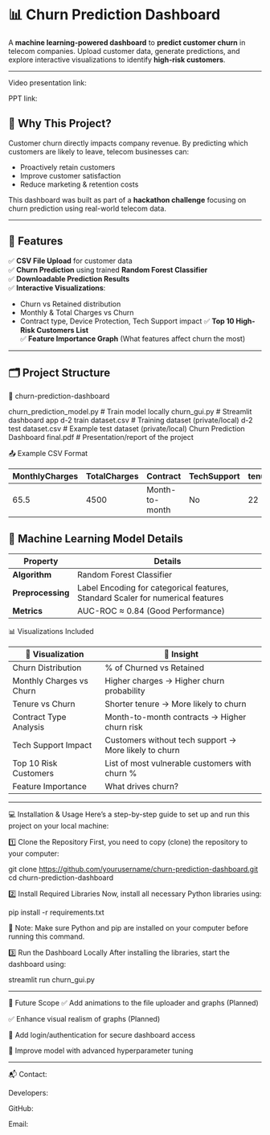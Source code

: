 # 📊 Churn Prediction Dashboard

A **machine learning-powered dashboard** to **predict customer churn** in telecom companies. Upload customer data, generate predictions, and explore interactive visualizations to identify **high-risk customers**.

---
Video presentation link:

PPT link:

## 🌟 Why This Project?

Customer churn directly impacts company revenue. By predicting which customers are likely to leave, telecom businesses can:

- Proactively retain customers
- Improve customer satisfaction
- Reduce marketing & retention costs

This dashboard was built as part of a **hackathon challenge** focusing on churn prediction using real-world telecom data.

---

## 🚀 Features

✅ **CSV File Upload** for customer data  
✅ **Churn Prediction** using trained **Random Forest Classifier**  
✅ **Downloadable Prediction Results**  
✅ **Interactive Visualizations**:
- Churn vs Retained distribution
- Monthly & Total Charges vs Churn
- Contract type, Device Protection, Tech Support impact
✅ **Top 10 High-Risk Customers List**  
✅ **Feature Importance Graph** (What features affect churn the most)

---

## 🗂️ Project Structure

📁 churn-prediction-dashboard

 churn_prediction_model.py # Train model locally
 churn_gui.py # Streamlit dashboard app
 d-2 train dataset.csv # Training dataset (private/local)
 d-2 test dataset.csv # Example test dataset (private/local)
 Churn Prediction Dashboard final.pdf # Presentation/report of the project

📤 Example CSV Format

| MonthlyCharges | TotalCharges | Contract       | TechSupport | tenure | DeviceProtection | ... |
| -------------- | ------------ | -------------- | ----------- | ------ | ---------------- | --- |
| 65.5           | 4500         | Month-to-month | No          | 22     | Yes              | ... |

## 🤖 Machine Learning Model Details

| **Property**     | **Details**                                                                     |
|------------------|-------------------------------------------------------------------------------- |
| **Algorithm**    | Random Forest Classifier                                                        |
| **Preprocessing**| Label Encoding for categorical features, Standard Scaler for numerical features |
| **Metrics**      | AUC-ROC ≈ 0.84 (Good Performance)                                               |


📊 Visualizations Included

| 🔸 Visualization         | 📌 Insight                                           |
| ------------------------ | ----------------------------------------------------- |
| Churn Distribution       | % of Churned vs Retained                              |
| Monthly Charges vs Churn | Higher charges → Higher churn probability             |
| Tenure vs Churn          | Shorter tenure → More likely to churn                 |
| Contract Type Analysis   | Month-to-month contracts → Higher churn risk          |
| Tech Support Impact      | Customers without tech support → More likely to churn |
| Top 10 Risk Customers    | List of most vulnerable customers with churn %        |
| Feature Importance       | What drives churn?                                    |

________________________________________________________________________________________


💻 Installation & Usage
Here’s a step-by-step guide to set up and run this project on your local machine:

1️⃣ Clone the Repository
First, you need to copy (clone) the repository to your computer:

git clone https://github.com/yourusername/churn-prediction-dashboard.git
cd churn-prediction-dashboard

2️⃣ Install Required Libraries
Now, install all necessary Python libraries using:

pip install -r requirements.txt

📌 Note:
Make sure Python and pip are installed on your computer before running this command.

3️⃣ Run the Dashboard Locally
After installing the libraries, start the dashboard using:

streamlit run churn_gui.py



______________________________________________________________________________________________

🎯 Future Scope
✅ Add animations to the file uploader and graphs (Planned)

✅ Enhance visual realism of graphs (Planned)

🔐 Add login/authentication for secure dashboard access

🧠 Improve model with advanced hyperparameter tuning

______________________________________________________________________________________________


📬 Contact:

Developers: 

GitHub: 

Email: 








